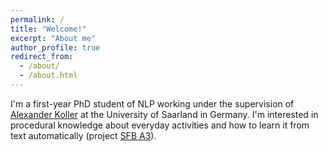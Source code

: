 ```yaml
---
permalink: /
title: "Welcome!"
excerpt: "About me"
author_profile: true
redirect_from: 
  - /about/
  - /about.html
---
```



I'm a first-year PhD student of NLP working under the supervision of [Alexander Koller](http://www.coli.uni-saarland.de/~koller/) at the University of Saarland in Germany. I'm interested in procedural knowledge about everyday activities and how to learn it from text automatically (project [SFB A3](http://www.sfb1102.uni-saarland.de/?page_id=249)).

<!--- and in controllable NLG. --->



